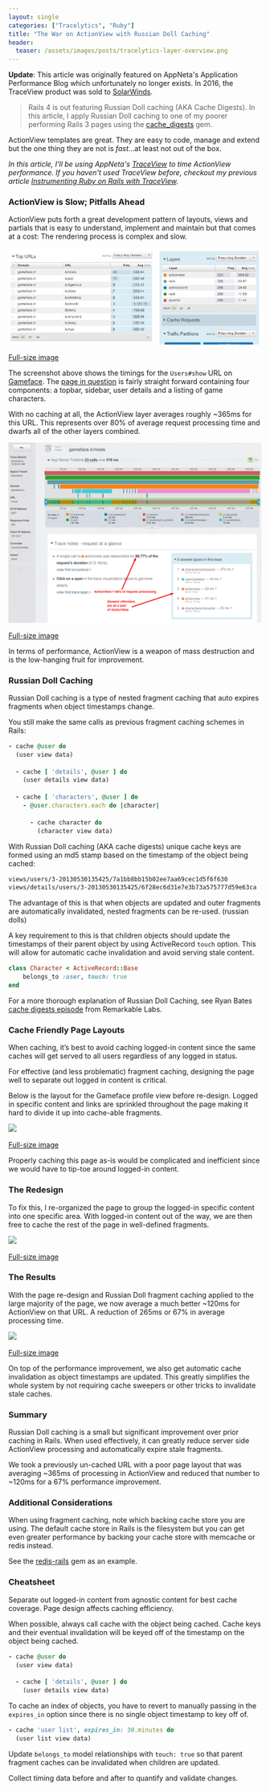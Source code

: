 ```yaml
---
layout: single
categories: ["Tracelytics", "Ruby"]
title: "The War on ActionView with Russian Doll Caching"
header:
  teaser: /assets/images/posts/tracelytics-layer-overview.png
---
```


**Update**: This article was originally featured on AppNeta's Application Performance Blog which unfortunately no longer exists.  In 2016, the TraceView product was sold to [SolarWinds](https://traceview.solarwinds.com/traceview/).


> Rails 4 is out featuring Russian Doll caching (AKA Cache Digests).  In this article, I apply Russian Doll caching to one of my poorer performing 
Rails 3 pages using the [cache_digests](https://github.com/rails/cache_digests) gem.

ActionView templates are great.  They are easy to code, manage and extend but the one thing they are not is _fast_...at least not out of the box.

_In this article, I'll be using AppNeta's [TraceView](http://www.appneta.com/products/traceview/) to time ActionView performance.  If you haven't used TraceView before, checkout my previous article [Instrumenting Ruby on Rails with TraceView](http://blog.gameface.in/post/48724980929/instrumenting-ruby-on-rails-with-traceview-in-under-10)._

### ActionView is Slow; Pitfalls Ahead

ActionView puts forth a great development pattern of layouts, views and partials that is easy to understand, implement and maintain but that comes at a cost: The rendering process is complex and slow.



![](/assets/images/posts/gameface+traceview+top+urls+layers+2013-05-27+at+21.01.47.png)

[Full-size image](/assets/images/posts/gameface+traceview+top+urls+layers+2013-05-27+at+21.01.47.png)

The screenshot above shows the timings for the `Users#show` URL on [Gameface](http://gameface.in).  The [page in question](http://gameface.in/u/nosis) is fairly straight forward containing four components: a topbar, sidebar, user details and a listing of game characters.

With no caching at all, the ActionView layer averages roughly ~365ms for this URL.  This represents over 80% of average request processing time and dwarfs all of the other layers combined.

![](/assets/images/posts/traceview_poor_performer_trace_detail.png)

[Full-size image](/assets/images/posts/traceview_poor_performer_trace_detail.png)

In terms of performance, ActionView is a weapon of mass destruction and is the low-hanging fruit for improvement.

### Russian Doll Caching

Russian Doll caching is a type of nested fragment caching that auto expires fragments when object timestamps change.

You still make the same calls as previous fragment caching schemes in Rails:
```ruby
- cache @user do
  (user view data)

  - cache [ 'details', @user ] do
    (user details view data)

  - cache [ 'characters', @user ] do
    - @user.characters.each do |character|

      - cache character do
        (character view data)
```

With Russian Doll caching (AKA cache digests) unique cache keys are formed using an md5 stamp based on the timestamp of the object being cached:

```sh
views/users/3-20130530135425/7a1bb8bb15b02ee7aa69cec1d5f6f630
views/details/users/3-20130530135425/6f28ec6d31e7e3b73a575777d59e63ca
```

The advantage of this is that when objects are updated and outer fragments are automatically invalidated, nested fragments can be re-used.  (russian dolls)

A key requirement to this is that children objects should update the timestamps of their parent object by using ActiveRecord `touch` option.  This will allow for automatic cache invalidation and avoid serving stale content.

```ruby
class Character < ActiveRecord::Base
    belongs_to :user, touch: true
end
````

For a more thorough explanation of Russian Doll Caching, see Ryan Bates [cache digests episode](http://blog.remarkablelabs.com/2012/12/russian-doll-caching-cache-digests-rails-4-countdown-to-2013) from Remarkable Labs.

### Cache Friendly Page Layouts

When caching, it’s best to avoid caching logged-in content since the same caches will get served to all users regardless of any logged in status.

For effective (and less problematic) fragment caching, designing the page well to separate out logged in content is critical.

Below is the layout for the Gameface profile view before re-design. Logged in specific content and links are sprinkled throughout the page making it hard to divide it up into cache-able fragments.

![](/assets/images/posts/traceview-gameface-before_profile.png)

[Full-size image](/assets/images/posts/traceview-gameface-before_profile.png)

Properly caching this page as-is would be complicated and inefficient since we would have to tip-toe around logged-in content.

### The Redesign

To fix this, I re-organized the page to group the logged-in specific content into one specific area. With logged-in content out of the way, we are then free to cache the rest of the page in well-defined fragments.

![](/assets/images/posts/traceview-gameface-after_profile.png)

[Full-size image](/assets/images/posts/traceview-gameface-after_profile.png)

### The Results

With the page re-design and Russian Doll fragment caching applied to the large majority of the page, we now average a much better ~120ms for ActionView on that URL. A reduction of 265ms or 67% in average processing time.

![](/assets/images/posts/traceview-gameface_after_profile_avg.png)

[Full-size image](/assets/images/posts/traceview-gameface_after_profile_avg.png)

On top of the performance improvement, we also get automatic cache invalidation as object timestamps are updated. This greatly simplifies the whole system by not requiring cache sweepers or other tricks to invalidate stale caches.

### Summary

Russian Doll caching is a small but significant improvement over prior caching in Rails. When used effectively, it can greatly reduce server side ActionView processing and automatically expire stale fragments.

We took a previously un-cached URL with a poor page layout that was averaging ~365ms of processing in ActionView and reduced that number to ~120ms for a 67% performance improvement.

### Additional Considerations

When using fragment caching, note which backing cache store you are using. The default cache store in Rails is the filesystem but you can get even greater performance by backing your cache store with memcache or redis instead.

See the [redis-rails](https://github.com/redis-store/redis-rails) gem as an example.

### Cheatsheet

Separate out logged-in content from agnostic content for best cache coverage. Page design affects caching efficiency.

When possible, always call cache with the object being cached. Cache keys and their eventual invalidation will be keyed off of the timestamp on the object being cached.

```ruby
- cache @user do
  (user view data)

  - cache [ 'details', @user ] do
    (user details view data)
```

To cache an index of objects, you have to revert to manually passing in the `expires_in` option since there is no single object timestamp to key off of.

```ruby
- cache 'user list', expires_in: 30.minutes do
  (user list view data)
```
Update `belongs_to` model relationships with `touch: true` so that parent fragment caches can be invalidated when children are updated.

Collect timing data before and after to quantify and validate changes.
